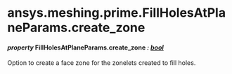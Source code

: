 # ansys.meshing.prime.FillHolesAtPlaneParams.create_zone



#### *property* FillHolesAtPlaneParams.create_zone *: [bool](https://docs.python.org/3.11/library/functions.html#bool)*

Option to create a face zone for the zonelets created to fill holes.

<!-- !! processed by numpydoc !! -->
